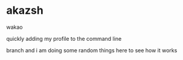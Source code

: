 # akazsh
wakao

quickly adding my profile to the command line 

branch
and i am doing some random things here to see how it works
